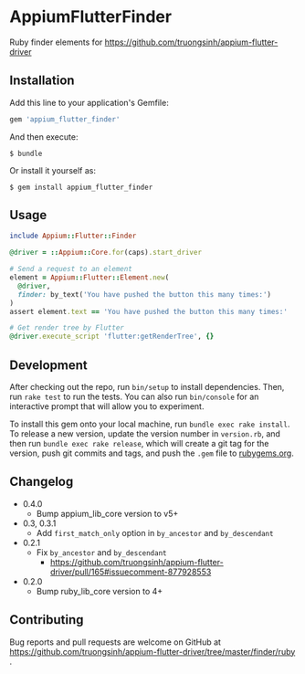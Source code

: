 # AppiumFlutterFinder

Ruby finder elements for https://github.com/truongsinh/appium-flutter-driver

## Installation

Add this line to your application's Gemfile:

```ruby
gem 'appium_flutter_finder'
```

And then execute:

    $ bundle

Or install it yourself as:

    $ gem install appium_flutter_finder

## Usage


```ruby
include Appium::Flutter::Finder

@driver = ::Appium::Core.for(caps).start_driver

# Send a request to an element
element = Appium::Flutter::Element.new(
  @driver,
  finder: by_text('You have pushed the button this many times:')
)
assert element.text == 'You have pushed the button this many times:'

# Get render tree by Flutter
@driver.execute_script 'flutter:getRenderTree', {}
```
## Development

After checking out the repo, run `bin/setup` to install dependencies. Then, run `rake test` to run the tests. You can also run `bin/console` for an interactive prompt that will allow you to experiment.

To install this gem onto your local machine, run `bundle exec rake install`. To release a new version, update the version number in `version.rb`, and then run `bundle exec rake release`, which will create a git tag for the version, push git commits and tags, and push the `.gem` file to [rubygems.org](https://rubygems.org).

## Changelog
- 0.4.0
    - Bump appium_lib_core version to v5+
- 0.3, 0.3.1
    - Add `first_match_only` option in `by_ancestor` and `by_descendant`
- 0.2.1
    - Fix `by_ancestor` and `by_descendant`
        - https://github.com/truongsinh/appium-flutter-driver/pull/165#issuecomment-877928553
- 0.2.0
    - Bump ruby_lib_core version to 4+

## Contributing

Bug reports and pull requests are welcome on GitHub at https://github.com/truongsinh/appium-flutter-driver/tree/master/finder/ruby .
